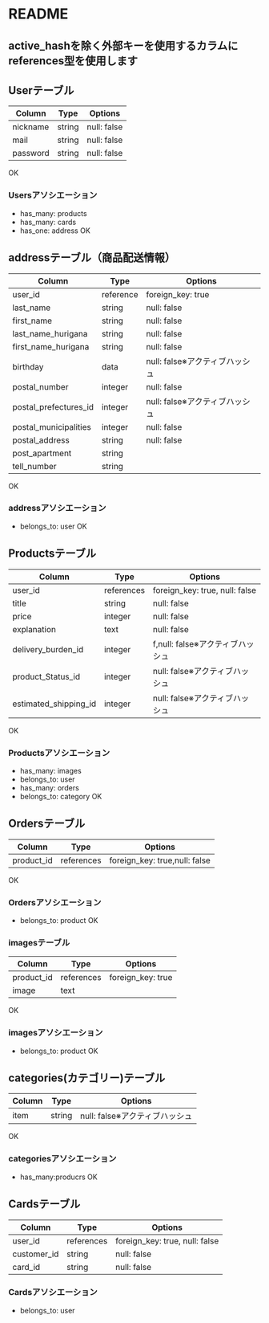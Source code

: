  # README

## active_hashを除く外部キーを使用するカラムにreferences型を使用します

## Userテーブル
|Column|Type|Options|
|-------|-----|-------|
|nickname|string|null: false|
|mail|string|null: false|
|password|string|null: false|
OK
### Usersアソシエーション
- has_many: products
- has_many: cards
- has_one: address
OK

## addressテーブル（商品配送情報）
|Column|Type|Options|
|-------|-----|-------|
|user_id|reference|foreign_key: true|
|last_name|string|null: false|
|first_name|string|null: false|
|last_name_hurigana|string|null: false|
|first_name_hurigana|string|null: false|
|birthday|data|null: false※アクティブハッシュ|
|postal_number|integer|null: false|
|postal_prefectures_id|integer|null: false※アクティブハッシュ|
|postal_municipalities|integer|null: false|
|postal_address|string|null: false|
|post_apartment|string||
|tell_number|string||
OK
### addressアソシエーション
- belongs_to: user
OK


## Productsテーブル

|Column|Type|Options|
|-------|-----|-------|
|user_id|references|foreign_key: true, null: false|
|title|string|null: false|
|price|integer|null: false|
|explanation|text|null: false |
|delivery_burden_id|integer|f,null: false※アクティブハッシュ|
|product_Status_id|integer|null: false※アクティブハッシュ|
|estimated_shipping_id|integer|null: false※アクティブハッシュ|
OK
### Productsアソシエーション
- has_many: images
- belongs_to: user
- has_many: orders
- belongs_to: category
OK

## Ordersテーブル

|Column|Type|Options|
|-------|-----|-------|
|product_id|references|foreign_key: true,null: false|
OK

### Ordersアソシエーション
- belongs_to: product
OK

### imagesテーブル

|Column|Type|Options|
|-------|-----|-------|
|product_id|references|foreign_key: true|
|image|text||
OK
### imagesアソシエーション
- belongs_to: product
OK
## categories(カテゴリー)テーブル
|Column|Type|Options|
|-------|-----|-------|
|item|string|null: false※アクティブハッシュ|
OK
### categoriesアソシエーション
- has_many:producrs
OK



## Cardsテーブル
|Column|Type|Options|
|-------|-----|-------|
|user_id|references|foreign_key: true, null: false|
|customer_id|string|null: false|
|card_id|string|null: false|


### Cardsアソシエーション
- belongs_to: user